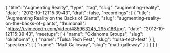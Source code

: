 {
  "title": "Augmenting Reality",
  "type": "tag",
  "slug": "augmenting-reality",
  "date": "2012-10-12T15:39:43",
  "draft": false,
  "recordings": [
    {
      "title": "Augmenting Reality on the Backs of Giants",
      "slug": "augmenting-reality-on-the-backs-of-giants",
      "thumbnail": "https://i.vimeocdn.com/video/485963245_295x166.jpg",
      "date": "2012-10-12T15:39:43",
      "meetups": [
        {
          "name": "Oklahoma Groups",
          "slug": "oklahoma"
        },
        {
          "name": "Tulsa Tech Fest",
          "slug": "tulsa-tech-fest"
        }
      ],
      "speakers": [
        {
          "name": "Matt Galloway",
          "slug": "matt-galloway"
        }
      ]
    }
  ]
}